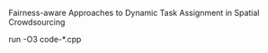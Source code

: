 Fairness-aware Approaches to Dynamic Task Assignment in Spatial Crowdsourcing

run
-O3 
code-*.cpp

